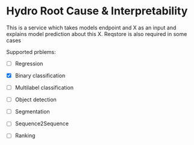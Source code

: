 # Hydro Root Cause & Interpretability

This is a service which takes models endpoint and X as an input
 and explains model prediction about this X. 
Reqstore is also required in some cases

Supported prblems:
- [ ] Regression
- [x] Binary classification
- [ ] Multilabel classification
- [ ] Object detection
- [ ] Segmentation
- [ ] Sequence2Sequence
- [ ] Ranking


